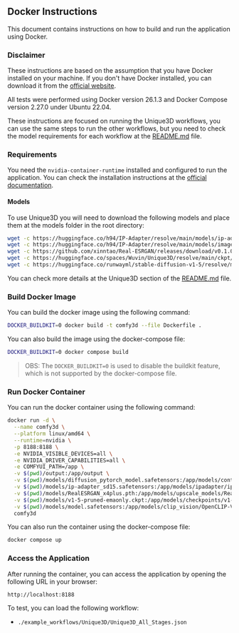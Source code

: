 ## Docker Instructions

This document contains instructions on how to build and run the application using Docker.

### Disclaimer

These instructions are based on the assumption that you have Docker installed on your machine. If you don't have Docker installed, you can download it from the [official website](https://www.docker.com/get-started).

All tests were performed using Docker version 26.1.3 and Docker Compose version 2.27.0 under Ubuntu 22.04.

These instructions are focused on running the Unique3D workflows, you can use the same steps to run the other workflows, but you need to check the model requirements for each workflow at the [README.md](./README.md) file.

### Requirements

You need the `nvidia-container-runtime` installed and configured to run the application. You can check the installation instructions at the [official documentation](https://developer.nvidia.com/container-runtime).

#### Models

To use Unique3D you will need to download the following models and place them at the models folder in the root directory:

```bash
wget -c https://huggingface.co/h94/IP-Adapter/resolve/main/models/ip-adapter_sd15.safetensors -P models/
wget -c https://huggingface.co/h94/IP-Adapter/resolve/main/models/image_encoder/model.safetensors -P models/
wget -c https://github.com/xinntao/Real-ESRGAN/releases/download/v0.1.0/RealESRGAN_x4plus.pth -P models/
wget -c https://huggingface.co/spaces/Wuvin/Unique3D/resolve/main/ckpt/controlnet-tile/diffusion_pytorch_model.safetensors -P models/
wget -c https://huggingface.co/runwayml/stable-diffusion-v1-5/resolve/main/v1-5-pruned-emaonly.ckpt -P models/
```

You can check more details at the Unique3D section of the [README.md](../README.md) file.

### Build Docker Image

You can build the docker image using the following command:

```bash
DOCKER_BUILDKIT=0 docker build -t comfy3d --file Dockerfile .
```

You can also build the image using the docker-compose file:

```bash
DOCKER_BUILDKIT=0 docker compose build
```

> OBS: The `DOCKER_BUILDKIT=0` is used to disable the buildkit feature, which is not supported by the docker-compose file.

### Run Docker Container

You can run the docker container using the following command:

```bash
docker run -d \
  --name comfy3d \
  --platform linux/amd64 \
  --runtime=nvidia \
  -p 8188:8188 \
  -e NVIDIA_VISIBLE_DEVICES=all \
  -e NVIDIA_DRIVER_CAPABILITIES=all \
  -e COMFYUI_PATH=/app \
  -v $(pwd)/output:/app/output \
  -v $(pwd)/models/diffusion_pytorch_model.safetensors:/app/models/controlnet/control_unique3d_sd15_tile.safetensors \
  -v $(pwd)/models/ip-adapter_sd15.safetensors:/app/models/ipadapter/ip-adapter_sd15.safetensors \
  -v $(pwd)/models/RealESRGAN_x4plus.pth:/app/models/upscale_models/RealESRGAN_x4plus.pth \
  -v $(pwd)/models/v1-5-pruned-emaonly.ckpt:/app/models/checkpoints/v1-5-pruned-emaonly.ckpt \
  -v $(pwd)/models/model.safetensors:/app/models/clip_vision/OpenCLIP-ViT-H-14.safetensors \
  comfy3d
```

You can also run the container using the docker-compose file:

```bash
docker compose up
```

### Access the Application

After running the container, you can access the application by opening the following URL in your browser:

```
http://localhost:8188
```

To test, you can load the following workflow:

- `./example_workflows/Unique3D/Unique3D_All_Stages.json`

